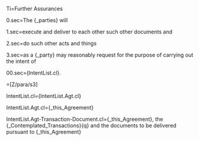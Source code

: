 Ti=Further Assurances

0.sec=The {_parties} will

1.sec=execute and deliver to each other such other documents and 

2.sec=do such other acts and things

3.sec=as a {_party} may reasonably request for the purpose of carrying out the intent of

00.sec={IntentList.cl}.

=[Z/para/s3]


IntentList.cl={IntentList.Agt.cl}

IntentList.Agt.cl={_this_Agreement}

IntentList.Agt-Transaction-Document.cl={_this_Agreement}, the {_Contemplated_Transactions}{q} and the documents to be delivered pursuant to {_this_Agreement}